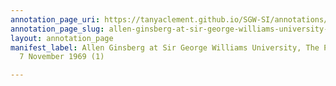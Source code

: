 ```yaml
---
annotation_page_uri: https://tanyaclement.github.io/SGW-SI/annotations/allen-ginsberg-at-sir-george-williams-university-the-poetry-series-7-november-1969-1--canvas-1-george-bowering.json
annotation_page_slug: allen-ginsberg-at-sir-george-williams-university-the-poetry-series-7-november-1969-1--canvas-1-george-bowering
layout: annotation_page
manifest_label: Allen Ginsberg at Sir George Williams University, The Poetry Series,
  7 November 1969 (1)

---
```

